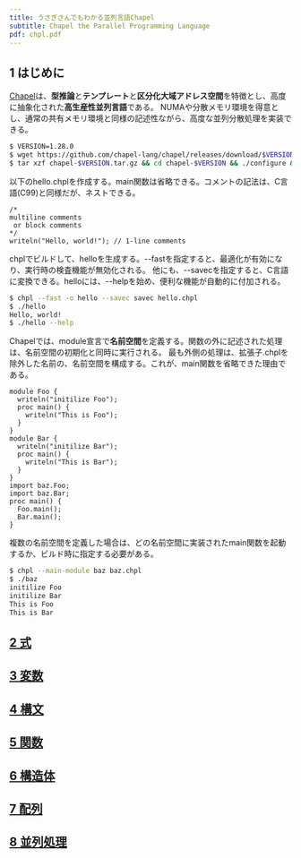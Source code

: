 ```yaml
---
title: うさぎさんでもわかる並列言語Chapel
subtitle: Chapel the Parallel Programming Language
pdf: chpl.pdf
---
```

## 1 はじめに

[Chapel](https://chapel-lang.org)は、**型推論**と**テンプレート**と**区分化大域アドレス空間**を特徴とし、高度に抽象化された**高生産性並列言語**である。
NUMAや分散メモリ環境を得意とし、通常の共有メモリ環境と同様の記述性ながら、高度な並列分散処理を実装できる。

```bash
$ VERSION=1.28.0
$ wget https://github.com/chapel-lang/chapel/releases/download/$VERSION/chapel-$VERSION.tar.gz
$ tar xzf chapel-$VERSION.tar.gz && cd chapel-$VERSION && ./configure && sudo make install
```

以下のhello.chplを作成する。main関数は省略できる。コメントの記法は、C言語(C99)と同様だが、ネストできる。

```
/*
multiline comments
 or block comments
*/
writeln("Hello, world!"); // 1-line comments
```

chplでビルドして、helloを生成する。--fastを指定すると、最適化が有効になり、実行時の検査機能が無効化される。
他にも、--savecを指定すると、C言語に変換できる。helloには、--helpを始め、便利な機能が自動的に付加される。

```bash
$ chpl --fast -o hello --savec savec hello.chpl
$ ./hello
Hello, world!
$ ./hello --help
```

Chapelでは、module宣言で**名前空間**を定義する。関数の外に記述された処理は、名前空間の初期化と同時に実行される。
最も外側の処理は、拡張子.chplを除外した名前の、名前空間を構成する。これが、main関数を省略できた理由である。

```
module Foo {
  writeln("initilize Foo");
  proc main() {
    writeln("This is Foo");
  }
}
module Bar {
  writeln("initilize Bar");
  proc main() {
    writeln("This is Bar");
  }
}
import baz.Foo;
import baz.Bar;
proc main() {
  Foo.main();
  Bar.main();
}
```

複数の名前空間を定義した場合は、どの名前空間に実装されたmain関数を起動するか、ビルド時に指定する必要がある。

```bash
$ chpl --main-module baz baz.chpl
$ ./baz
initilize Foo
initilize Bar
This is Foo
This is Bar
```

## [2 式](https://zenn.dev/nextzlog/articles/chpl-chapter2)
## [3 変数](https://zenn.dev/nextzlog/articles/chpl-chapter3)
## [4 構文](https://zenn.dev/nextzlog/articles/chpl-chapter4)
## [5 関数](https://zenn.dev/nextzlog/articles/chpl-chapter5)
## [6 構造体](https://zenn.dev/nextzlog/articles/chpl-chapter6)
## [7 配列](https://zenn.dev/nextzlog/articles/chpl-chapter7)
## [8 並列処理](https://zenn.dev/nextzlog/articles/chpl-chapter8)
